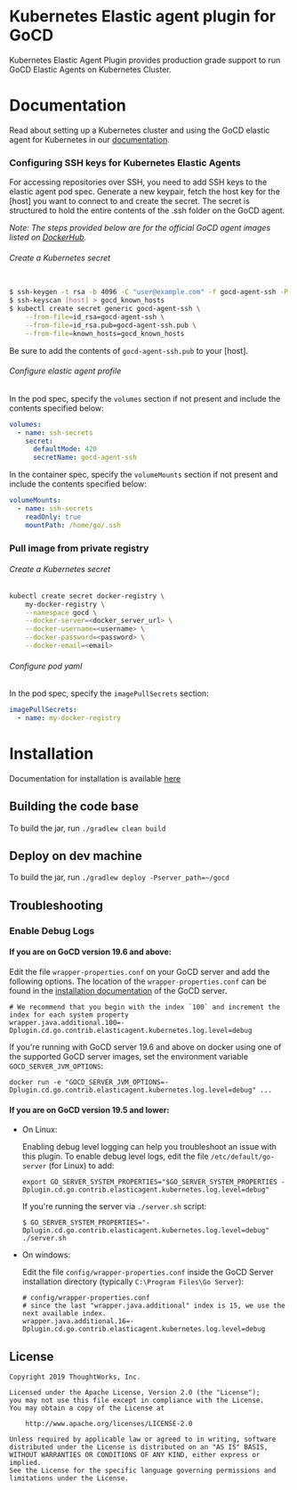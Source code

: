 # Kubernetes Elastic agent plugin for GoCD

Kubernetes Elastic Agent Plugin provides production grade support to run GoCD Elastic Agents on Kubernetes Cluster. 

# Documentation

Read about setting up a Kubernetes cluster and using the GoCD elastic agent for Kubernetes in our [documentation](https://docs.gocd.org/current/gocd_on_kubernetes/introduction.html).

### Configuring SSH keys for Kubernetes Elastic Agents

For accessing repositories over SSH, you need to add SSH keys to the elastic agent pod spec. Generate a new keypair, fetch the host key for the [host] you want to connect to and create the secret. The secret is structured to hold the entire contents of the .ssh folder on the GoCD agent.

_Note: The steps provided below are for the official GoCD agent images listed on [DockerHub](https://hub.docker.com/u/gocd)._

###### Create a Kubernetes secret

```bash

$ ssh-keygen -t rsa -b 4096 -C "user@example.com" -f gocd-agent-ssh -P ''
$ ssh-keyscan [host] > gocd_known_hosts
$ kubectl create secret generic gocd-agent-ssh \
    --from-file=id_rsa=gocd-agent-ssh \
    --from-file=id_rsa.pub=gocd-agent-ssh.pub \
    --from-file=known_hosts=gocd_known_hosts
```
Be sure to add the contents of `gocd-agent-ssh.pub` to your [host].

###### Configure elastic agent profile

In the pod spec, specify the `volumes` section if not present and include the contents specified below:

```yaml
volumes:
  - name: ssh-secrets
    secret:
      defaultMode: 420
      secretName: gocd-agent-ssh

```

In the container spec, specify the `volumeMounts` section if not present and include the contents specified below:

```yaml
volumeMounts:
  - name: ssh-secrets
    readOnly: true
    mountPath: /home/go/.ssh

```

### Pull image from private registry

###### Create a Kubernetes secret

```bash
kubectl create secret docker-registry \
	my-docker-registry \
	--namespace gocd \
	--docker-server=<docker_server_url> \
	--docker-username=<username> \
	--docker-password=<password> \
	--docker-email=<email>
```


###### Configure pod yaml

In the pod spec, specify the `imagePullSecrets` section:

```yaml
imagePullSecrets:
  - name: my-docker-registry
```

# Installation

Documentation for installation is available [here](install.md)

## Building the code base

To build the jar, run `./gradlew clean build`

## Deploy on dev machine

To build the jar, run `./gradlew deploy -Pserver_path=~/gocd`

## Troubleshooting

### Enable Debug Logs

#### If you are on GoCD version 19.6 and above:

Edit the file `wrapper-properties.conf` on your GoCD server and add the following options. The location of the `wrapper-properties.conf` can be found in the [installation documentation](https://docs.gocd.org/current/installation/installing_go_server.html) of the GoCD server.

```properties
# We recommend that you begin with the index `100` and increment the index for each system property
wrapper.java.additional.100=-Dplugin.cd.go.contrib.elasticagent.kubernetes.log.level=debug
```

If you're running with GoCD server 19.6 and above on docker using one of the supported GoCD server images, set the environment variable `GOCD_SERVER_JVM_OPTIONS`:

```shell
docker run -e "GOCD_SERVER_JVM_OPTIONS=-Dplugin.cd.go.contrib.elasticagent.kubernetes.log.level=debug" ...
```

#### If you are on GoCD version 19.5 and lower:

* On Linux:

    Enabling debug level logging can help you troubleshoot an issue with this plugin. To enable debug level logs, edit the file `/etc/default/go-server` (for Linux) to add:

    ```shell
    export GO_SERVER_SYSTEM_PROPERTIES="$GO_SERVER_SYSTEM_PROPERTIES -Dplugin.cd.go.contrib.elasticagent.kubernetes.log.level=debug"
    ```

    If you're running the server via `./server.sh` script:

    ```shell
    $ GO_SERVER_SYSTEM_PROPERTIES="-Dplugin.cd.go.contrib.elasticagent.kubernetes.log.level=debug" ./server.sh
    ```

* On windows:

    Edit the file `config/wrapper-properties.conf` inside the GoCD Server installation directory (typically `C:\Program Files\Go Server`):

    ```
    # config/wrapper-properties.conf
    # since the last "wrapper.java.additional" index is 15, we use the next available index.
    wrapper.java.additional.16=-Dplugin.cd.go.contrib.elasticagent.kubernetes.log.level=debug
    ```

## License

```plain
Copyright 2019 ThoughtWorks, Inc.

Licensed under the Apache License, Version 2.0 (the "License");
you may not use this file except in compliance with the License.
You may obtain a copy of the License at

    http://www.apache.org/licenses/LICENSE-2.0

Unless required by applicable law or agreed to in writing, software
distributed under the License is distributed on an "AS IS" BASIS,
WITHOUT WARRANTIES OR CONDITIONS OF ANY KIND, either express or implied.
See the License for the specific language governing permissions and
limitations under the License.
```
